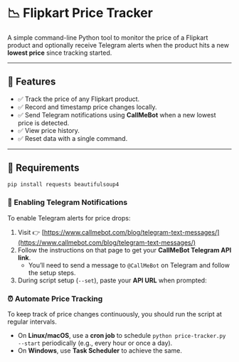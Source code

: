 # 📉 Flipkart Price Tracker

A simple command-line Python tool to monitor the price of a Flipkart product and optionally receive Telegram alerts when the product hits a new **lowest price** since tracking started.

---

## 🚀 Features

- ✅ Track the price of any Flipkart product.
- ✅ Record and timestamp price changes locally.
- ✅ Send Telegram notifications using **CallMeBot** when a new lowest price is detected.
- ✅ View price history.
- ✅ Reset data with a single command.

---

## 🧰 Requirements

```bash
pip install requests beautifulsoup4
```

### 🔔 Enabling Telegram Notifications

To enable Telegram alerts for price drops:

1. Visit 👉 [https://www.callmebot.com/blog/telegram-text-messages/](https://www.callmebot.com/blog/telegram-text-messages/)
2. Follow the instructions on that page to get your **CallMeBot Telegram API link**.
   - You’ll need to send a message to `@CallMeBot` on Telegram and follow the setup steps.
3. During script setup (`--set`), paste your **API URL** when prompted:


### ⏰ Automate Price Tracking

To keep track of price changes continuously, you should run the script at regular intervals.

- On **Linux/macOS**, use a **cron job** to schedule `python price-tracker.py --start` periodically (e.g., every hour or once a day).
- On **Windows**, use **Task Scheduler** to achieve the same.
